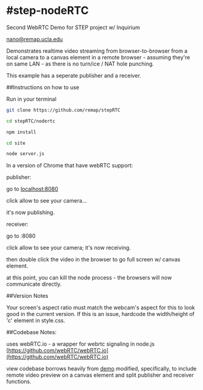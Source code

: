 #step-nodeRTC
==============


Second WebRTC Demo for STEP project w/ Inquirium

nano@remap.ucla.edu

Demonstrates realtime video streaming from browser-to-browser from a local camera to a canvas element in a remote browser - assuming they're on same LAN - as there is no turn/ice / NAT hole punching.

This example has a seperate publisher and a receiver.

##Instructions on how to use

Run in your terminal

```bash 
git clone https://github.com/remap/stepRTC
```

```bash 
cd stepRTC/nodertc
```

```bash 
npm install
```

```bash 
cd site
```

```bash 
node server.js
```

In a version of Chrome that have webRTC support:

publisher:

go to [localhost:8080](http://localhost:8080/publish)

click allow to see your camera... 

it's now publishing. 

receiver:

go to <publisher IP>:8080

click allow to see your camera; it's now receiving. 

then double click the video in the browser to go full screen w/ canvas element. 

at this point, you can kill the node process - the browsers will now communicate directly. 


##Version Notes


Your screen's aspect ratio must match the webcam's aspect for this to look good in the current version. If this is an issue, hardcode the width/height of 'c' element in style.css.


##Codebase Notes:


uses webRTC.io - a wrapper for webrtc signaling in node.js
[https://github.com/webRTC/webRTC.io](https://github.com/webRTC/webRTC.io)

view codebase borrows heavily from  [demo](http://webrtc.dennis.is/)
modified, specifically, to include remote video preview on a canvas element and split publisher and receiver functions. 



